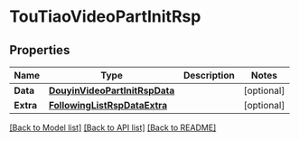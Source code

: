# TouTiaoVideoPartInitRsp

## Properties

Name | Type | Description | Notes
------------ | ------------- | ------------- | -------------
**Data** | [**DouyinVideoPartInitRspData**](DouyinVideoPartInitRsp_data.md) |  | [optional] 
**Extra** | [**FollowingListRspDataExtra**](FollowingListRsp_data_extra.md) |  | [optional] 

[[Back to Model list]](../README.md#documentation-for-models) [[Back to API list]](../README.md#documentation-for-api-endpoints) [[Back to README]](../README.md)


